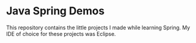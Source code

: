 # Java Spring Demos
This repository contains the little projects I made while learning Spring.
My IDE of choice for these projects was Eclipse.